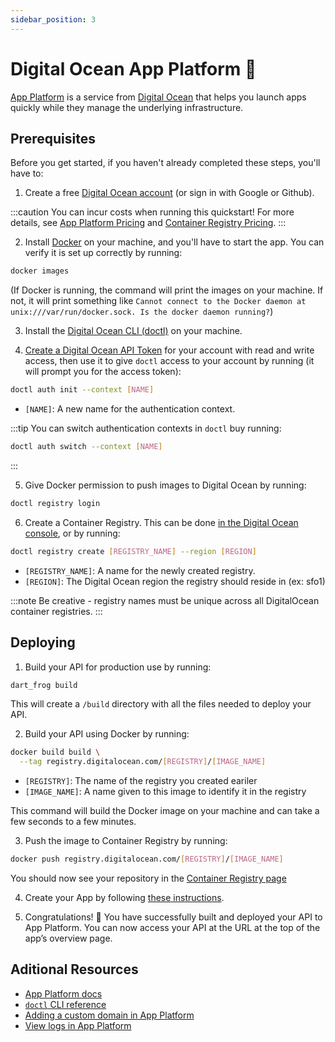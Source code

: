 ```yaml
---
sidebar_position: 3
---
```


# Digital Ocean App Platform 🌊

[App Platform](https://www.digitalocean.com/products/app-platform) is a service from [Digital Ocean](https://www.digitalocean.com/) that helps you launch apps quickly while they manage the underlying infrastructure.

## Prerequisites

Before you get started, if you haven't already completed these steps, you'll have to:

1. Create a free [Digital Ocean account](https://cloud.digitalocean.com/registrations/new) (or sign in with Google or Github).

:::caution
You can incur costs when running this quickstart! For more details, see [App Platform Pricing](https://www.digitalocean.com/pricing/app-platform) and [Container Registry Pricing](https://www.digitalocean.com/pricing/container-registry).
:::

2. Install [Docker](https://docs.docker.com/get-docker/) on your machine, and you'll have to start the app. You can verify it is set up correctly by running:

```bash
docker images
```

(If Docker is running, the command will print the images on your machine. If not, it will print something like `Cannot connect to the Docker daemon at unix:///var/run/docker.sock. Is the docker daemon running?`)

3. Install the [Digital Ocean CLI (doctl)](https://docs.digitalocean.com/reference/doctl/how-to/install/) on your machine.

4. [Create a Digital Ocean API Token](https://docs.digitalocean.com/reference/api/create-personal-access-token/) for your account with read and write access, then use it to give `doctl` access to your account by running (it will prompt you for the access token):

```bash
doctl auth init --context [NAME]
```

- `[NAME]`: A new name for the authentication context.

:::tip
You can switch authentication contexts in `doctl` buy running:

```bash
doctl auth switch --context [NAME]
```

:::

5. Give Docker permission to push images to Digital Ocean by running:

```bash
doctl registry login
```

6. Create a Container Registry. This can be done [in the Digital Ocean console](https://docs.digitalocean.com/products/container-registry/quickstart/#create-a-registry), or by running:

```bash
doctl registry create [REGISTRY_NAME] --region [REGION]
```

- `[REGISTRY_NAME]`: A name for the newly created registry.
- `[REGION]`: The Digital Ocean region the registry should reside in (ex: sfo1)

:::note
Be creative - registry names must be unique across all DigitalOcean container registries.
:::

## Deploying

1. Build your API for production use by running:

```bash
dart_frog build
```

This will create a `/build` directory with all the files needed to deploy your API.

2. Build your API using Docker by running:

```bash
docker build build \
  --tag registry.digitalocean.com/[REGISTRY]/[IMAGE_NAME]
```

- `[REGISTRY]`: The name of the registry you created eariler
- `[IMAGE_NAME]`: A name given to this image to identify it in the registry

This command will build the Docker image on your machine and can take a few seconds to a few minutes.

3. Push the image to Container Registry by running:

```bash
docker push registry.digitalocean.com/[REGISTRY]/[IMAGE_NAME]
```

You should now see your repository in the [Container Registry page](https://cloud.digitalocean.com/registry)

4. Create your App by following [these instructions](https://docs.digitalocean.com/products/app-platform/how-to/deploy-from-container-images/#deploy-resource-using-a-container-image-as-the-source).

5. Congratulations! 🎉 You have successfully built and deployed your API to App Platform. You can now access your API at the URL at the top of the app’s overview page.

## Aditional Resources

- [App Platform docs](https://docs.digitalocean.com/products/app-platform/)
- [`doctl` CLI reference](https://docs.digitalocean.com/reference/doctl/)
- [Adding a custom domain in App Platform](https://docs.digitalocean.com/products/app-platform/how-to/manage-domains/)
- [View logs in App Platform](https://docs.digitalocean.com/products/app-platform/how-to/view-logs/)
